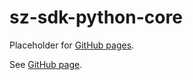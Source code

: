 # sz-sdk-python-core

Placeholder for [GitHub pages].

See [GitHub page].

[GitHub page]: https://garage.senzing.com/sz-sdk-python-core
[GitHub pages]: https://pages.github.com/
